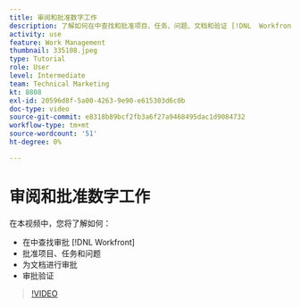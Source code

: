 ```yaml
---
title: 审阅和批准数字工作
description: 了解如何在中查找和批准项目、任务、问题、文档和验证 [!DNL  Workfront].
activity: use
feature: Work Management
thumbnail: 335108.jpeg
type: Tutorial
role: User
level: Intermediate
team: Technical Marketing
kt: 8808
exl-id: 20596d8f-5a00-4263-9e90-e615303d6c0b
doc-type: video
source-git-commit: e8318b89bcf2fb3a6f27a9468495dac1d9084732
workflow-type: tm+mt
source-wordcount: '51'
ht-degree: 0%

---
```


# 审阅和批准数字工作

在本视频中，您将了解如何：

* 在中查找审批 [!DNL  Workfront]
* 批准项目、任务和问题
* 为文档进行审批
* 审批验证

>[!VIDEO](https://video.tv.adobe.com/v/335108/?quality=12&learn=on)

<!---
learn more URLS
Approving work
Home area for Reviewers
Guides
Home overview for Reviewers
Issue page overview
--->
